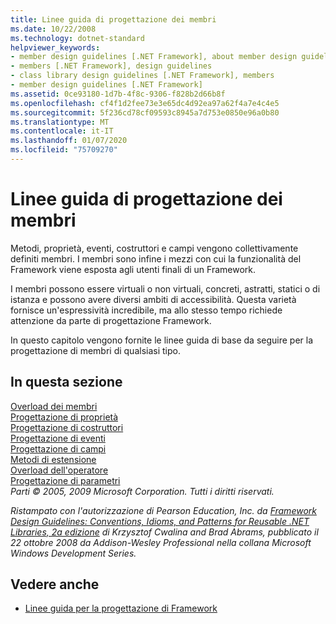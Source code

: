 ```yaml
---
title: Linee guida di progettazione dei membri
ms.date: 10/22/2008
ms.technology: dotnet-standard
helpviewer_keywords:
- member design guidelines [.NET Framework], about member design guidelines
- members [.NET Framework], design guidelines
- class library design guidelines [.NET Framework], members
- member design guidelines [.NET Framework]
ms.assetid: 0ce93180-1d7b-4f8c-9306-f828b2d66b8f
ms.openlocfilehash: cf4f1d2fee73e3e65dc4d92ea97a62f4a7e4c4e5
ms.sourcegitcommit: 5f236cd78cf09593c8945a7d753e0850e96a0b80
ms.translationtype: MT
ms.contentlocale: it-IT
ms.lasthandoff: 01/07/2020
ms.locfileid: "75709270"
---
```

# <a name="member-design-guidelines"></a>Linee guida di progettazione dei membri
Metodi, proprietà, eventi, costruttori e campi vengono collettivamente definiti membri. I membri sono infine i mezzi con cui la funzionalità del Framework viene esposta agli utenti finali di un Framework.  
  
 I membri possono essere virtuali o non virtuali, concreti, astratti, statici o di istanza e possono avere diversi ambiti di accessibilità. Questa varietà fornisce un'espressività incredibile, ma allo stesso tempo richiede attenzione da parte di progettazione Framework.  
  
 In questo capitolo vengono fornite le linee guida di base da seguire per la progettazione di membri di qualsiasi tipo.  
  
## <a name="in-this-section"></a>In questa sezione  
 [Overload dei membri](../../../docs/standard/design-guidelines/member-overloading.md)  
 [Progettazione di proprietà](../../../docs/standard/design-guidelines/property.md)  
 [Progettazione di costruttori](../../../docs/standard/design-guidelines/constructor.md)  
 [Progettazione di eventi](../../../docs/standard/design-guidelines/event.md)  
 [Progettazione di campi](../../../docs/standard/design-guidelines/field.md)  
 [Metodi di estensione](../../../docs/standard/design-guidelines/extension-methods.md)  
 [Overload dell'operatore](../../../docs/standard/design-guidelines/operator-overloads.md)  
 [Progettazione di parametri](../../../docs/standard/design-guidelines/parameter-design.md)  
 *Parti © 2005, 2009 Microsoft Corporation. Tutti i diritti riservati.*  
  
 *Ristampato con l'autorizzazione di Pearson Education, Inc. da [Framework Design Guidelines: Conventions, Idioms, and Patterns for Reusable .NET Libraries, 2a edizione](https://www.informit.com/store/framework-design-guidelines-conventions-idioms-and-9780321545619) di Krzysztof Cwalina and Brad Abrams, pubblicato il 22 ottobre 2008 da Addison-Wesley Professional nella collana Microsoft Windows Development Series.*  
  
## <a name="see-also"></a>Vedere anche

- [Linee guida per la progettazione di Framework](../../../docs/standard/design-guidelines/index.md)
